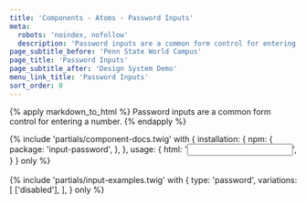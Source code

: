 ```yaml
---
title: 'Components - Atoms - Password Inputs'
meta:
  robots: 'noindex, nofollow'
  description: 'Password inputs are a common form control for entering a password.'
page_subtitle_before: 'Penn State World Campus'
page_title: 'Password Inputs'
page_subtitle_after: 'Design System Demo'
menu_link_title: 'Password Inputs'
sort_order: 0
---
```

{% apply markdown_to_html %}
Password inputs are a common form control for entering a number.
{% endapply %}

{% include 'partials/component-docs.twig' with {
  installation: {
    npm: {
      package: 'input-password',
    },
  },
  usage: {
    html: '<input type="password">',
  }
} only %}
<br>
<br>
{% include 'partials/input-examples.twig' with {
  type: 'password',
  variations: [
    ['disabled'],
  ],
} only %}